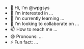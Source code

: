 - 👋 Hi, I’m @wpgsys
- 👀 I’m interested in ...
- 🌱 I’m currently learning ...
- 💞️ I’m looking to collaborate on ...
- 📫 How to reach me ...
- 😄 Pronouns: ...
- ⚡ Fun fact: ...

<!---
wpgsys/wpgsys is a ✨ special ✨ repository because its `README.md` (this file) appears on your GitHub profile.
You can click the Preview link to take a look at your changes.
--->
